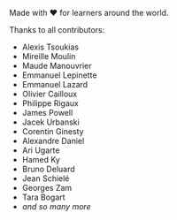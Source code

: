Made with ❤️ for learners around the world. 

Thanks to all contributors:

- Alexis Tsoukias
- Mireille Moulin
- Maude Manouvrier
- Emmanuel Lepinette
- Emmanuel Lazard
- Olivier Cailloux
- Philippe Rigaux
- James Powell
- Jacek Urbanski
- Corentin Ginesty
- Alexandre Daniel
- Ari Ugarte
- Hamed Ky
- Bruno Deluard
- Jean Schielé
- Georges Zam
- Tara Bogart
- _and so many more_